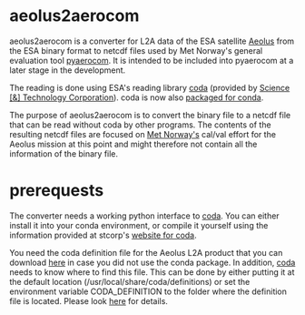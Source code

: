 # aeolus2aerocom
aeolus2aerocom is a converter for L2A data of the ESA satellite 
[Aeolus](http://www.esa.int/Our_Activities/Observing_the_Earth/Aeolus) from the ESA binary format to netcdf files used by Met Norway's general evaluation tool [pyaerocom](https://pyaerocom.met.no/). It is intended to be included into pyaerocom at a later stage in the development.

The reading is done using ESA's reading library [coda](http://stcorp.nl/coda/) 
(provided by [Science [&] Technology Corporation](http://stcorp.nl)). coda is now also [packaged for conda](https://anaconda.org/stcorp/coda).

The purpose of aeolus2aerocom is to convert the binary file to a netcdf file that can be read without coda by 
other programs. The contents of the resulting netcdf files are focused on [Met Norway's](https://www.met.no/) cal/val effort
for the Aeolus mission at this point and might therefore not contain all the information of the binary file.

# prerequests
The converter needs a working python interface to [coda](http://stcorp.nl/coda/). You can either install it into your conda environment, or compile it yourself using the information provided at stcorp's [website for coda](http://stcorp.nl/coda/).

You need the coda definition file for the Aeolus L2A product that you can download [here](https://github.com/stcorp/codadef-aeolus/releases/download/20170913/AEOLUS-20170913.codadef) in case you did not use the conda package.
In addition, [coda](http://stcorp.nl/coda/) needs to know where to find this file. 
This can be done by either putting it at the default location 
(/usr/local/share/coda/definitions) or set the environment variable CODA_DEFINITION to the folder where 
the definition file is located. Please look [here](http://stcorp.nl/coda/registration/download/) for details.
